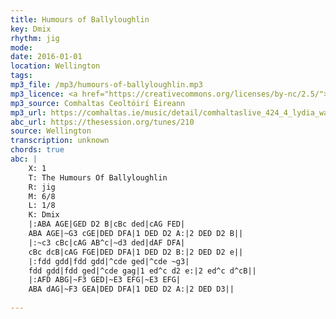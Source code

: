 ```yaml
---
title: Humours of Ballyloughlin
key: Dmix
rhythm: jig
mode: 
date: 2016-01-01
location: Wellington
tags: 
mp3_file: /mp3/humours-of-ballyloughlin.mp3
mp3_licence: <a href="https://creativecommons.org/licenses/by-nc/2.5/">CC-BY-NC-2.5</a>
mp3_source: Comhaltas Ceoltóirí Éireann
mp3_url: https://comhaltas.ie/music/detail/comhaltaslive_424_4_lydia_warnock
abc_url: https://thesession.org/tunes/210
source: Wellington
transcription: unknown
chords: true
abc: |
    X: 1
    T: The Humours Of Ballyloughlin
    R: jig
    M: 6/8
    L: 1/8
    K: Dmix
    |:ABA AGE|GED D2 B|cBc ded|cAG FED|
    ABA AGE|~G3 cGE|DED DFA|1 DED D2 A:|2 DED D2 B||
    |:~c3 cBc|cAG AB^c|~d3 ded|dAF DFA|
    cBc dcB|cAG FGE|DED DFA|1 DED D2 B:|2 DED D2 e||
    |:fdd gdd|fdd gdd|^cde ged|^cde ~g3|
    fdd gdd|fdd ged|^cde gag|1 ed^c d2 e:|2 ed^c d^cB||
    |:AFD ABG|~F3 GED|~E3 EFG|~E3 EFG|
    ABA dAG|~F3 GEA|DED DFA|1 DED D2 A:|2 DED D3||
    
---
```


